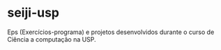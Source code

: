 # seiji-usp
Eps (Exercícios-programa) e projetos desenvolvidos durante o curso de Ciência a computação na USP.
